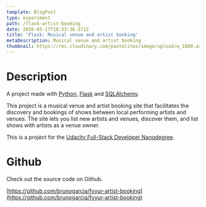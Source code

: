 ```yaml
---
template: BlogPost
type: experiment
path: /flask-artist-booking
date: 2020-05-17T18:53:36.571Z
title: 'Flask: Musical venue and artist booking'
metaDescription: Musical venue and artist booking
thumbnail: https://res.cloudinary.com/pastelitos/image/upload/w_1000,ar_16:9,c_fill,g_auto,e_sharpen/v1607767808/bruno/flask-artist-booking_iqolxj.png
---
```

# Description

A project made with [Python](https://www.python.org/), [Flask](https://palletsprojects.com/p/flask/) and [SQLAlchemy](https://www.sqlalchemy.org/).

This project is a musical venue and artist booking site that facilitates the discovery and bookings of shows between local performing artists and venues.
The site lets you list new artists and venues, discover them, and list shows with artists as a venue owner.

This is a project for the [Udacity Full-Stack Developer Nanodegree](https://www.udacity.com/course/full-stack-web-developer-nanodegree--nd0044).

# Github

Check out the source code on Github.

[https://github.com/brunogarcia/fyyur-artist-booking](https://github.com/brunogarcia/fyyur-artist-booking)

